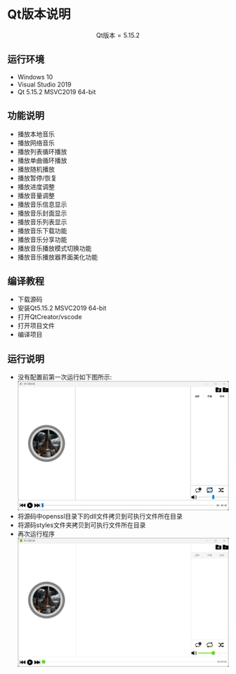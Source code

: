 # Qt版本说明
$$\text{Qt} \text{版本} = 5.15.2$$

## 运行环境
- Windows 10
- Visual Studio 2019
- Qt 5.15.2 MSVC2019 64-bit

## 功能说明
- 播放本地音乐
- 播放网络音乐
- 播放列表循环播放
- 播放单曲循环播放
- 播放随机播放
- 播放暂停/恢复
- 播放进度调整
- 播放音量调整
- 播放音乐信息显示
- 播放音乐封面显示
- 播放音乐列表显示
- 播放音乐下载功能
- 播放音乐分享功能
- 播放音乐播放模式切换功能
- 播放音乐播放器界面美化功能 
## 编译教程
- 下载源码
- 安装Qt5.15.2 MSVC2019 64-bit
- 打开QtCreator/vscode
- 打开项目文件
- 编译项目
## 运行说明
- 没有配置前第一次运行如下图所示:
![image](doc/Snipaste_2024-05-28_16-47-40.png)
- 将源码中openssl目录下的dll文件拷贝到可执行文件所在目录
- 将源码styles文件夹拷贝到可执行文件所在目录
- 再次运行程序
![image](doc/Snipaste_2024-05-28_17-00-55.png)